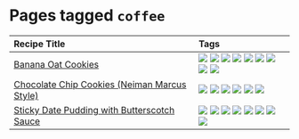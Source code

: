 # Pages tagged `coffee`

|Recipe Title|Tags
|:---|:---|
|[Banana Oat Cookies](../recipes/bananaoatcookies.md)|[![](https://img.shields.io/badge/tag-baked-062ab)](../tags/baked.md) [![](https://img.shields.io/badge/tag-chocolate-517a72)](../tags/chocolate.md) [![](https://img.shields.io/badge/tag-coffee-e5c1d4)](../tags/coffee.md) [![](https://img.shields.io/badge/tag-easy-9fef19)](../tags/easy.md) [![](https://img.shields.io/badge/tag-great-4d35f9)](../tags/great.md) [![](https://img.shields.io/badge/tag-healthy-4a3565)](../tags/healthy.md) [![](https://img.shields.io/badge/tag-snack-1754e4)](../tags/snack.md) [![](https://img.shields.io/badge/tag-vegan-94b8ca)](../tags/vegan.md) [![](https://img.shields.io/badge/tag-vegetarian-eadebe)](../tags/vegetarian.md)|
|[Chocolate Chip Cookies (Neiman Marcus Style)](../recipes/chocolatechipcookiesneimanmarcus.md)|[![](https://img.shields.io/badge/tag-amazing-c6d429)](../tags/amazing.md) [![](https://img.shields.io/badge/tag-baked-062ab)](../tags/baked.md) [![](https://img.shields.io/badge/tag-chocolate-517a72)](../tags/chocolate.md) [![](https://img.shields.io/badge/tag-coffee-e5c1d4)](../tags/coffee.md) [![](https://img.shields.io/badge/tag-dairy-10cdd6)](../tags/dairy.md) [![](https://img.shields.io/badge/tag-snack-1754e4)](../tags/snack.md)|
|[Sticky Date Pudding with Butterscotch Sauce](../recipes/stickydatepuddingwithbutterscotchsauce.md)|[![](https://img.shields.io/badge/tag-amazing-c6d429)](../tags/amazing.md) [![](https://img.shields.io/badge/tag-baked-062ab)](../tags/baked.md) [![](https://img.shields.io/badge/tag-british-e7673c)](../tags/british.md) [![](https://img.shields.io/badge/tag-coffee-e5c1d4)](../tags/coffee.md) [![](https://img.shields.io/badge/tag-dairy-10cdd6)](../tags/dairy.md) [![](https://img.shields.io/badge/tag-dessert-9acea8)](../tags/dessert.md) [![](https://img.shields.io/badge/tag-stovetop-95446)](../tags/stovetop.md) [![](https://img.shields.io/badge/tag-vegetarian-eadebe)](../tags/vegetarian.md)|
